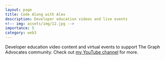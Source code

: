```yaml
---
layout: page
title: Code Along with Alex
description: Developer education videos and live events
<!-- img: assets/img/12.jpg -->
importance: 5
category: web3
---
```


Developer education video content and virtual events to support The Graph Advocates community. Check out [my YouTube channel](https://www.youtube.com/@alexpakalniskis) for more.
